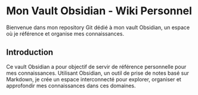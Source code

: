 # Mon Vault Obsidian - Wiki Personnel

Bienvenue dans mon repository Git dédié à mon vault Obsidian, un espace où je référence et organise mes connaissances.

## Introduction

Ce vault Obsidian a pour objectif de servir de référence personnelle pour mes connaissances. Utilisant Obsidian, un outil de prise de notes basé sur Markdown, je crée un espace interconnecté pour explorer, organiser et approfondir mes connaissances dans ces domaines.